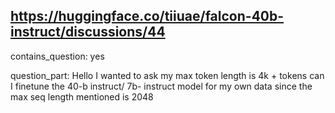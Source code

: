 ## https://huggingface.co/tiiuae/falcon-40b-instruct/discussions/44

contains_question: yes

question_part: Hello I wanted to ask my max token length is 4k + tokens can I finetune the 40-b instruct/ 7b- instruct model for my own data since the max seq length mentioned is 2048